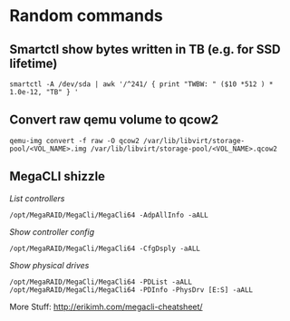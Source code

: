 # Random commands

## Smartctl show bytes written in TB (e.g. for SSD lifetime)
```
smartctl -A /dev/sda | awk '/^241/ { print "TWBW: " ($10 *512 ) * 1.0e-12, "TB" } '
```

## Convert raw qemu volume to qcow2
```
qemu-img convert -f raw -O qcow2 /var/lib/libvirt/storage-pool/<VOL_NAME>.img /var/lib/libvirt/storage-pool/<VOL_NAME>.qcow2
```

## MegaCLI shizzle

_List controllers_
```
/opt/MegaRAID/MegaCli/MegaCli64 -AdpAllInfo -aALL
```
_Show controller config_
```
/opt/MegaRAID/MegaCli/MegaCli64 -CfgDsply -aALL
```
_Show physical drives_
```
/opt/MegaRAID/MegaCli/MegaCli64 -PDList -aALL
/opt/MegaRAID/MegaCli/MegaCli64 -PDInfo -PhysDrv [E:S] -aALL
```
More Stuff: http://erikimh.com/megacli-cheatsheet/
